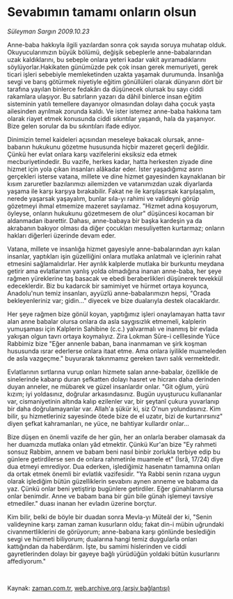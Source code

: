 # Sevabımın tamamı onların olsun

*Süleyman Sargın 2009.10.23*

<tr><td class="metin" colspan="2" style="padding-top: 20px; padding-left: 5px; ">Anne-baba hakkıyla ilgili yazılardan sonra çok sayıda soruya muhatap olduk. Okuyucularımızın büyük bölümü, değişik sebeplerle anne-babalarından uzak kaldıklarını, bu sebeple onlara yeteri kadar vakit ayıramadıklarını söylüyorlar.</td></tr><tr><td class="metin" colspan="2" style="padding-top: 20px; padding-left: 5px; ">Hakikaten günümüzde pek çok insan gerek memuriyeti, gerek ticari işleri sebebiyle memleketinden uzakta yaşamak durumunda. İnsanlığa sevgi ve barış götürmek niyetiyle eğitim gönüllüleri olarak dünyanın dört bir tarafına yayılan binlerce fedakârı da düşünecek olursak bu sayı ciddi rakamlara ulaşıyor. Bu satırların yazarı da dâhil binlerce insan eğitim sisteminin yatılı temellere dayanıyor olmasından dolayı daha çocuk yaşta ailesinden ayrılmak zorunda kaldı. Ve ister istemez anne-baba hakkına tam olarak riayet etmek konusunda ciddi sıkıntılar yaşandı, hala da yaşanıyor. Bize gelen sorular da bu sıkıntıları ifade ediyor.
<p>
Dinimizin temel kaideleri açısından meseleye bakacak olursak, anne-babanın hukukunu gözetme hususunda hiçbir mazeret geçerli değildir. Çünkü her evlat onlara karşı vazifelerini eksiksiz eda etmek mecburiyetindedir. Bu vazife, herkes kadar, hatta herkesten ziyade dine hizmet için yola çıkan insanları alâkadar eder. İster yaşadığımız asrın gerçekleri isterse vatana, millete ve dine hizmet gayesinden kaynaklanan bir kısım zaruretler bazılarımızı ailemizden ve vatanımızdan uzak diyarlarda yaşama ile karşı karşıya bırakabilir. Fakat ne ile karşılaşırsak karşılaşalım, nerede yaşarsak yaşayalım, bunlar sıla-yı rahimi ve valideyni görüp gözetmeyi ihmal etmemize mazeret sayılamaz. "Hizmet adına koşuyorum, öyleyse, onların hukukunu gözetmesem de olur" düşüncesi kocaman bir aldanmadan ibarettir. Dahası, anne-babaya bir başka kardeşin ya da akrabanın bakıyor olması da diğer çocukları mesuliyetten kurtarmaz; onların hakları diğerleri üzerinde devam eder. 
<p>
Vatana, millete ve insanlığa hizmet gayesiyle anne-babalarından ayrı kalan insanlar, yaptıkları işin güzelliğini onlara mutlaka anlatmalı ve içlerinin rahat etmesini sağlamalıdırlar. Her ayrılık kalplerde mutlaka bir burkuntu meydana getirir ama evlatlarının yanlış yolda olmadığına inanan anne-baba, her şeye rağmen yüreklerine taş basacak ve ebedi beraberlikleri düşünerek tevekkül edeceklerdir.
Biz bu kadarcık bir samimiyet ve hürmet ortaya koyunca, Anadolu'nun temiz insanları, ayyüzlü anne-babalarımızın hepsi, "Orada bekleyenleriniz var; gidin..." diyecek ve bize dualarıyla destek olacaklardır. 
<p>
Her şeye rağmen bize gönül koyan, yaptığımız işleri onaylamayan hatta tavır alan anne babalar olursa onlara da asla saygısızlık etmemeli, kalplerin yumuşaması için Kalplerin Sahibine (c.c.) yalvarmalı ve inanmış bir evlada yakışan olgun tavrı ortaya koymalıyız. Zira Lokman Sûre-i celîlesinde Yüce Rabbimiz bize "Eğer annenle baban, bana inanmaman ve şirk koşman hususunda ısrar ederlerse onlara itaat etme. Ama onlara iyilikle muameleden de asla vazgeçme." buyurarak takınmamız gereken tavrı salık vermektedir. 
<p>
Evlatlarının sırtlarına vurup onları hizmete salan anne-babalar, özellikle de sinelerinde kabarıp duran şefkatten dolayı hasret ve hicranı daha derinden duyan anneler, ne mübarek ve güzel insanlardır onlar. "Git oğlum, yürü kızım; iyi yoldasınız, doğrular arkasındasınız. Bugün uyuşturucu kullananlar var, cismaniyetinin altında kalıp ezilenler var, bir şeytanî çukura yuvarlanıp bir daha doğrulamayanlar var. Allah'a şükür ki, siz O'nun yolundasınız. Kim bilir, şu hizmetleriniz sayesinde ötede bize de el uzatır, bizi de kurtarırsınız" diyen şefkat kahramanları, ne yüce, ne bahtiyar kullardır onlar... 
<p>
Bize düşen en önemli vazife de her gün, her an onlarla beraber olamasak da her duamızda mutlaka onları yâd etmektir. Çünkü Kur'an bize "Ey rahmeti sonsuz Rabbim, annem ve babam beni nasıl binbir zorlukla terbiye edip bu günlere getirdilerse sen de onlara rahmetinle muamele et" (İsrâ, 17/24) diye dua etmeyi emrediyor. Dua ederken, işlediğimiz hasenatın tamamına onları da ortak etmek önemli bir evlatlık vazifesidir. "Ya Rabbi senin rızana uygun olarak işlediğim bütün güzelliklerin sevabını aynen anneme ve babama da yaz. Çünkü onlar beni yetiştirip bugünlere getirdiler. Eğer günahlarım olursa onlar benimdir. Anne ve babam bana bir gün bile günah işlemeyi tavsiye etmediler." duası inanan her evladın üzerine borçtur.
<p>
Kim bilir, belki de böyle bir duadan sonra Mevla-yı Müteâl der ki, "Senin valideynine karşı zaman zaman kusurların oldu; fakat din-i mübin uğrundaki civanmertliklerini de görüyorum; anne-babana karşı gönlünde beslediğin sevgi ve hürmeti biliyorum; dualarına hangi temiz duygularla onları kattığından da haberdârım. İşte, bu samimi hislerinden ve ciddi gayretlerinden dolayı bir gayeye bağlı yürüdüğün yoldaki bütün kusurlarını affediyorum."
<p><br/></p></p></p></p></p></p></p></td></tr>

Kaynak: [zaman.com.tr](http://zaman.com.tr/yazar.do?yazino=906418), [web.archive.org (arşiv bağlantısı)](http://web.archive.org/web/20091226155110/http://www.zaman.com.tr:80/yazar.do?yazino=906418)
